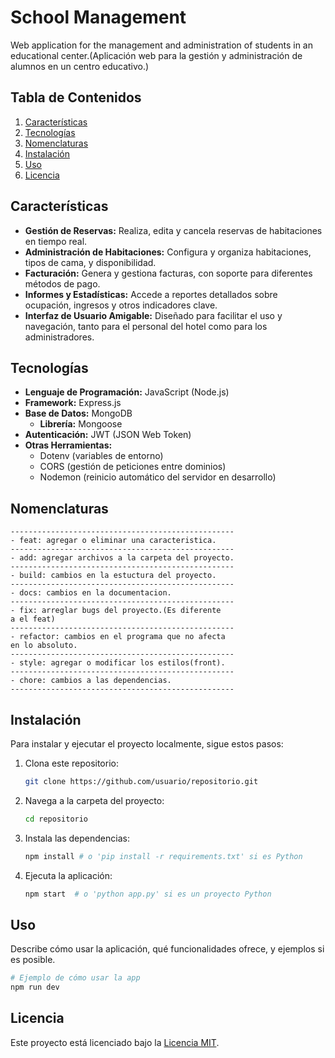 # School Management

Web application for the management and administration of students in an educational center.(Aplicación web para la gestión y administración de alumnos en un centro educativo.)

## Tabla de Contenidos

1. [Características](#características)
2. [Tecnologías](#tecnologías)
3. [Nomenclaturas](#nomenclaturas)
4. [Instalación](#instalación)
5. [Uso](#uso)
6. [Licencia](#licencia)

## Características

- **Gestión de Reservas:** Realiza, edita y cancela reservas de habitaciones en tiempo real.
- **Administración de Habitaciones:** Configura y organiza habitaciones, tipos de cama, y disponibilidad.
- **Facturación:** Genera y gestiona facturas, con soporte para diferentes métodos de pago.
- **Informes y Estadísticas:** Accede a reportes detallados sobre ocupación, ingresos y otros indicadores clave.
- **Interfaz de Usuario Amigable:** Diseñado para facilitar el uso y navegación, tanto para el personal del hotel como para los administradores.

## Tecnologías

- **Lenguaje de Programación:** JavaScript (Node.js)
- **Framework:** Express.js
- **Base de Datos:** MongoDB
    - **Librería:** Mongoose
- **Autenticación:** JWT (JSON Web Token)
- **Otras Herramientas:**
    - Dotenv (variables de entorno)
    - CORS (gestión de peticiones entre dominios)
    - Nodemon (reinicio automático del servidor en desarrollo)

## Nomenclaturas

	--------------------------------------------------
	- feat: agregar o eliminar una caracteristica.
	--------------------------------------------------
	- add: agregar archivos a la carpeta del proyecto.
	--------------------------------------------------
	- build: cambios en la estuctura del proyecto.
	--------------------------------------------------
	- docs: cambios en la documentacion.
	--------------------------------------------------
	- fix: arreglar bugs del proyecto.(Es diferente
	a el feat)
	--------------------------------------------------
	- refactor: cambios en el programa que no afecta
	en lo absoluto.
	--------------------------------------------------
	- style: agregar o modificar los estilos(front).
	--------------------------------------------------
	- chore: cambios a las dependencias.
	--------------------------------------------------
 
## Instalación

Para instalar y ejecutar el proyecto localmente, sigue estos pasos:

1. Clona este repositorio:
    ```bash
    git clone https://github.com/usuario/repositorio.git
    ```
2. Navega a la carpeta del proyecto:
    ```bash
    cd repositorio
    ```
3. Instala las dependencias:
    ```bash
    npm install # o 'pip install -r requirements.txt' si es Python
    ```
4. Ejecuta la aplicación:
    ```bash
    npm start  # o 'python app.py' si es un proyecto Python
    ```

## Uso

Describe cómo usar la aplicación, qué funcionalidades ofrece, y ejemplos si es posible.

```bash
# Ejemplo de cómo usar la app
npm run dev
```

## Licencia

Este proyecto está licenciado bajo la [Licencia MIT](LICENSE).
